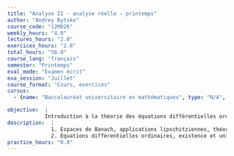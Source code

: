 ```yaml
---
title: "Analyse II - analyse réelle - printemps"
author: "Andrey Bytsko"
course_code: "12M026"
weekly_hours: "4.0"
lectures_hours: "2.0"
exercices_hours: "2.0"
total_hours: "56.0"
course_lang: "français"
semester: "Printemps"
eval_mode: "Examen écrit"
exa_session: "Juillet"
course_format: "Cours, exercices"
cursus:
  - {name: "Baccalauréat universitaire en mathématiques", type: "N/A", credits: "6.0"}

objective:  |
            Introduction à la théorie des équations différentielles ordinaires.
description:  |
              1. Espaces de Banach, applications lipschitziennes, théorème du point fixe.
              2. Equations différentielles ordinaires, existence et unicité des solutions, méthodes de résolution, systèmes dEDO linéaires et non linéaires.
practice_hours: "0.0"
---
```

